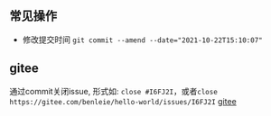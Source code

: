 ## 常见操作
+ 修改提交时间 `git commit --amend --date="2021-10-22T15:10:07"`
## gitee
通过commit关闭issue, 形式如: `close #I6FJ2I`，或者`close https://gitee.com/benleie/hello-world/issues/I6FJ2I` [gitee](https://gitee.com/help/articles/4141#article-header0)
